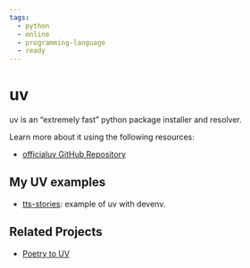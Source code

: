 ```yaml
---
tags:
  - python
  - online
  - programming-language
  - ready
---
```


# uv

uv is an “extremely fast” python package installer and resolver.

Learn more about it using the following resources:

- [officialuv GitHub Repository](https://github.com/astral-sh/uv)

## My UV examples

- [tts-stories](https://github.com/npujol/tts_stories): example of uv with devenv.

## Related Projects

- [Poetry to UV](https://github.com/leiserfg/poetry-uvify)
